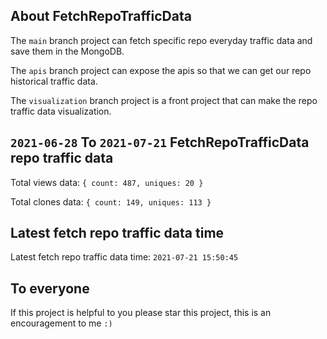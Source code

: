 ## About FetchRepoTrafficData

The `main` branch project can fetch specific repo everyday traffic data and save them in the MongoDB.

The `apis` branch project can expose the apis so that we can get our repo historical traffic data.

The `visualization` branch project is a front project that can make the repo traffic data visualization.

## `2021-06-28` To `2021-07-21` FetchRepoTrafficData repo traffic data

Total views data: `{ count: 487, uniques: 20 }`

Total clones data: `{ count: 149, uniques: 113 }`

## Latest fetch repo traffic data time

Latest fetch repo traffic data time: `2021-07-21 15:50:45`

## To everyone

If this project is helpful to you please star this project, this is an encouragement to me `:)`



